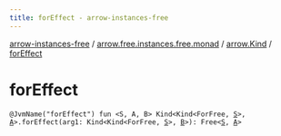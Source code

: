```yaml
---
title: forEffect - arrow-instances-free
---
```


[arrow-instances-free](../../index.html) / [arrow.free.instances.free.monad](../index.html) / [arrow.Kind](index.html) / [forEffect](./for-effect.html)

# forEffect

`@JvmName("forEffect") fun <S, A, B> Kind<Kind<ForFree, `[`S`](for-effect.html#S)`>, `[`A`](for-effect.html#A)`>.forEffect(arg1: Kind<Kind<ForFree, `[`S`](for-effect.html#S)`>, `[`B`](for-effect.html#B)`>): Free<`[`S`](for-effect.html#S)`, `[`A`](for-effect.html#A)`>`